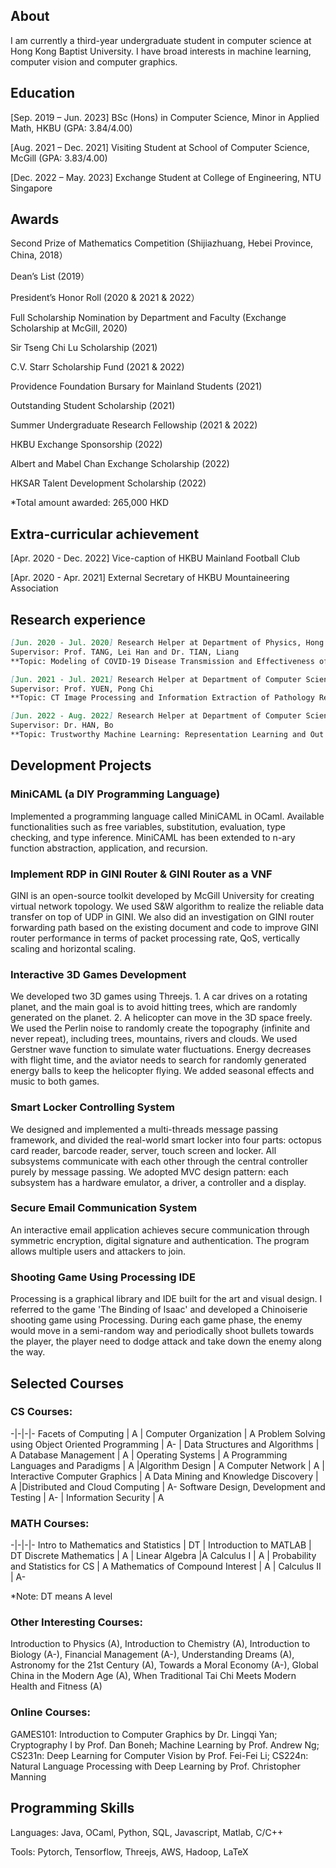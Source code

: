 ## About

I am currently a third-year undergraduate student in computer science at Hong Kong Baptist University.
I have broad interests in machine learning, computer vision and computer graphics. 

## Education

[Sep. 2019 – Jun. 2023] BSc (Hons) in Computer Science, Minor in Applied Math, HKBU (GPA: 3.84/4.00)

[Aug. 2021 – Dec. 2021] Visiting Student at School of Computer Science, McGill (GPA: 3.83/4.00)

[Dec. 2022 – May. 2023] Exchange Student at College of Engineering, NTU Singapore

## Awards
Second Prize of Mathematics Competition (Shijiazhuang, Hebei Province, China, 2018）

Dean’s List (2019）

President’s Honor Roll (2020 & 2021 & 2022）

Full Scholarship Nomination by Department and Faculty (Exchange Scholarship at McGill, 2020)

Sir Tseng Chi Lu Scholarship (2021)

C.V. Starr Scholarship Fund (2021 & 2022)

Providence Foundation Bursary for Mainland Students (2021)

Outstanding Student Scholarship (2021)

Summer Undergraduate Research Fellowship (2021 & 2022)

HKBU Exchange Sponsorship (2022)

Albert and Mabel Chan Exchange Scholarship (2022)

HKSAR Talent Development Scholarship (2022)

*Total amount awarded: 265,000 HKD

## Extra-curricular achievement
[Apr. 2020 - Dec. 2022] Vice-caption of HKBU Mainland Football Club

[Apr. 2020 - Apr. 2021] External Secretary of HKBU Mountaineering Association

## Research experience
```markdown
[Jun. 2020 - Jul. 2020] Research Helper at Department of Physics, Hong Kong Baptist University
Supervisor: Prof. TANG, Lei Han and Dr. TIAN, Liang
**Topic: Modeling of COVID-19 Disease Transmission and Effectiveness of Disease Control Measures in U.S.**
```
```markdown
[Jun. 2021 - Jul. 2021] Research Helper at Department of Computer Science, Hong Kong Baptist University
Supervisor: Prof. YUEN, Pong Chi
**Topic: CT Image Processing and Information Extraction of Pathology Report**
```
```markdown
[Jun. 2022 - Aug. 2022] Research Helper at Department of Computer Science, Hong Kong Baptist University
Supervisor: Dr. HAN, Bo
**Topic: Trustworthy Machine Learning: Representation Learning and Out of Distribution Detection**
```

## Development Projects
### MiniCAML (a DIY Programming Language)
Implemented a programming language called MiniCAML in OCaml. Available functionalities such as free variables, substitution, evaluation, type checking, and type inference. MiniCAML has been extended to n-ary function abstraction, application, and recursion.

### Implement RDP in GINI Router & GINI Router as a VNF
GINI is an open-source toolkit developed by McGill University for creating virtual network topology. We used S&W algorithm to realize the reliable data transfer on top of UDP in GINI. We also did an investigation on GINI router forwarding path based on the existing document and code to improve GINI router performance in terms of packet processing rate, QoS, vertically scaling and horizontal scaling.

### Interactive 3D Games Development
We developed two 3D games using Threejs. 1. A car drives on a rotating planet, and the main goal is to avoid hitting trees, which are randomly generated on the planet. 2. A helicopter can move in the 3D space freely. We used the Perlin noise to randomly create the topography (infinite and never repeat), including trees, mountains, rivers and clouds. We used Gerstner wave function to simulate water fluctuations. Energy decreases with flight time, and the aviator needs to search for randomly generated energy balls to keep the helicopter flying. We added seasonal effects and music to both games.

### Smart Locker Controlling System
We designed and implemented a multi-threads message passing framework, and divided the real-world smart locker into four parts: octopus card reader, barcode reader, server, touch screen and locker. All subsystems communicate with each other through the central controller purely by message passing. We adopted MVC design pattern: each subsystem has a hardware emulator, a driver, a controller and a display.

### Secure Email Communication System
An interactive email application achieves secure communication through symmetric encryption, digital signature and authentication. The program allows multiple users and attackers to join.

### Shooting Game Using Processing IDE
Processing is a graphical library and IDE built for the art and visual design. I referred to the game 'The Binding of Isaac' and developed a Chinoiserie shooting game using Processing. During each game phase, the enemy would move in a semi-random way and periodically shoot bullets towards the player, the player need to dodge attack and take down the enemy along the way.

## Selected Courses
### CS Courses:  

-|-|-|-
Facets of Computing | A | Computer Organization | A 
Problem Solving using Object Oriented Programming | A- | Data Structures and Algorithms | A 
Database Management | A | Operating Systems | A 
Programming Languages and Paradigms | A |Algorithm Design | A 
Computer Network | A | Interactive Computer Graphics | A 
Data Mining and Knowledge Discovery | A |Distributed and Cloud Computing | A- 
Software Design, Development and Testing | A- | Information Security | A

### MATH Courses:

-|-|-|-
Intro to Mathematics and Statistics | DT | Introduction to MATLAB | DT 
Discrete Mathematics | A | Linear Algebra |A
Calculus I | A | Probability and Statistics for CS | A
Mathematics of Compound Interest | A | Calculus II | A- 

*Note: DT means A level

### Other Interesting Courses:
Introduction to Physics (A), Introduction to Chemistry (A), Introduction to Biology (A-), Financial Management (A-), Understanding Dreams (A), Astronomy for the 21st Century (A), Towards a Moral Economy (A-), Global China in the Modern Age (A), When Traditional Tai Chi Meets Modern Health and Fitness (A)

### Online Courses:
GAMES101: Introduction to Computer Graphics by Dr. Lingqi Yan; Cryptography I by Prof. Dan Boneh; Machine Learning by Prof. Andrew Ng; CS231n: Deep Learning for Computer Vision by Prof. Fei-Fei Li; CS224n: Natural Language Processing with Deep Learning by Prof. Christopher Manning

## Programming Skills
Languages: Java, OCaml, Python, SQL, Javascript, Matlab, C/C++ 

Tools: Pytorch, Tensorflow, Threejs, AWS, Hadoop, LaTeX

